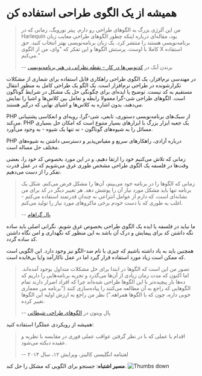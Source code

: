 # همیشه از یک الگوی طراحی استفاده کن #

> من این آلرژی بزرگ به الگوهای طراحی رو دارم. پیتر نورویگ، زمانی که در Harlequin بود، مقاله‌ای درباره اینکه چطور الگوهای طراحی معایب زبان برنامه‌نویسی هستند را منتشر کرد. یک زبان برنامه‌نویسی بهتر انتخاب کنید. حق کاملا با اوست. پرستش الگوها و این تفکر که "وای، من از الگوی X استفاده می‌کنم."
>
> -- برندن آیک در [کدنویس‌ها در کار - نقطه نظراتی در هنر برنامه‌نویسی](http://codersatwork.com/)

در مهندسی نرم‌افزار، یک الگوی طراحی راهکاری قابل استفاده برای شماری از مشکلات تکرارشونده در طراحی نرم‌افزار است. یک الگو یک طراحی کامل به منظور انتقال مستقیم به کد نیست. توضیح یا ایده‌ای برای چگونگی حل یک مشکل در شرایط گوناگون است. الگوهای طراحی شی-گرا معمولا رابطه و تعامل بین کلاس‌ها و اشیا را نمایش می‌دهند، بدون اشاره به کلاس‌ها و اشیای نهایی که درگیر هستند.

PHP از سبک‌های برنامه‌نویسی دستوری، تابعی، شی-گرا، رویه‌ای و انعکاسی پشتیبانی می‌کند. PHP یک جعبه ابزار بزرگ با ابزارهای بسیار متنوع است که امکان حل بسیاری مسائل را به شیوه‌های گوناگون - نه تنها یک شیوه - به وجود می‌آورد.

PHP درباره آزادی، راهکارهای سریع و مقیاس‌پذیر و دسترسی داشتن به شیوه‌های مختلف حل مساله است.

زمانی که تلاش می‌کنیم خود را ارتقا دهیم، و در این مورد بخصوص کد خود را، بعضی وقت‌ها در فلسفه یک الگوی طراحی مشخص طوری غرق می‌شویم که در عمل قدرت تفکر را از دست می‌دهیم.

> زمانی که الگوها را در برنامه خود می‌بینم، آن‌ها را مشکل فرض می‌کنم. شکل یک برنامه تنها باید مشکل مورد نیاز آن را پوشش دهد. هر تغییر دیگر در کد برای من نشانه‌ای است، که دارم از عوامل انتزاعی نه چندان قدرتمند استفاده می‌کنم - اغلب به طوری که با دست خودم برخی ماکروهای مورد نیاز را تولید می‌‌کنم.
>
> -- [پال گراهام](http://c2.com/cgi/wiki?AreDesignPatternsMissingLanguageFeatures)

ما نباید در فلسفه یا ایده یک الگوی طراحی بخصوص غرق شویم. نگرانی اصلی باید ساده نگه داشتن کد برای پیمایش و درک آن باشد به این منظور که نگهداری و امن نگاه داشتن کد ساده گردد.

همچنین باید به یاد داشته باشیم که چیزی با نام ضد-الگو نیز وجود دارد. این الگویی است که ممکن است زیاد مورد استفاده قرار گیرد اما در عمل ناکارآمد و/یا بی‌فایده است.

> تصور من این است که الگوها در ابتدا برای حل مشکلات متداول بوجود آمده‌اند. اما اکنون که مدت زمان زیادی از آن‌ها می‌گذرد و تجربه برنامه‌هایی را داریم که ده‌ها بار پیچیده‌تر با این الگوها طراحی شده‌اند چرا که افراد اصرار دارند تمام الگوهایی که راجع به آن مطالعه می‌کنند را پیاده‌سازی کنند ("برنامه من معماری خوبی داره، چون که با الگوها همراهه.") نظر من راجع به ارزش اولیه این الگوها تغییر کرده.
>
> -- پال ویتون در [الگوهای طراحی شیطانی](http://www.javaranch.com/patterns/)

همیشه از رویکردی عملگرا استفاده کنید:

> اقدام یا عملی که با در نظر گرفتن عواقب عملی فوری در مقایسه با نظریه و عقیده دیکته می‌شود.
>
> -- لغتنامه انگلیسی کالینز، ویرایش ۱۲، سال ۲۰۱۴

**مسیر اشتباه**: جستجو برای الگویی که مشکل را حل کند. ![Thumbs down](/img/thumbs-down.png)
